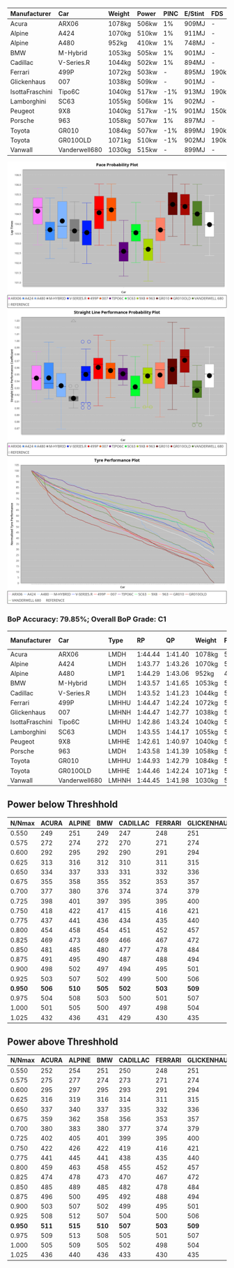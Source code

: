 |Manufacturer|Car|Weight|Power|PINC|E/Stint|FDS|
|:-|:-|:-|:-|:-|:-|:-|
|Acura|ARX06|1078kg|506kw|1%|909MJ|-|
|Alpine|A424|1070kg|510kw|1%|911MJ|-|
|Alpine|A480|952kg|410kw|1%|748MJ|-|
|BMW|M-Hybrid|1053kg|505kw|1%|901MJ|-|
|Cadillac|V-Series.R|1044kg|502kw|1%|894MJ|-|
|Ferrari|499P|1072kg|503kw|-|895MJ|190kph|
|Glickenhaus|007|1038kg|509kw|-|901MJ|-|
|IsottaFraschini|Tipo6C|1040kg|517kw|-1%|913MJ|190kph|
|Lamborghini|SC63|1055kg|506kw|1%|902MJ|-|
|Peugeot|9X8|1040kg|517kw|-1%|901MJ|150kph|
|Porsche|963|1058kg|507kw|1%|897MJ|-|
|Toyota|GR010|1084kg|507kw|-1%|899MJ|190kph|
|Toyota|GR010OLD|1071kg|510kw|-1%|902MJ|190kph|
|Vanwall|Vanderwell680|1030kg|515kw|-|899MJ|-|

![PACECHART](./IMG/ACOMETHOD.png)
![STRAIGHTLINEPERFORMANCECHART](./IMG/ACOMETHOD_sp.png)
![TYREPERFORMANCECHART](./IMG/ACOMETHOD_tw.png)

### BoP Accuracy: 79.85%; Overall BoP Grade: C1
|Manufacturer|Car|Type|RP|QP|Weight|Power¹|Threshhold|PINC|Power²|E/Stint|AVG Vmax|FDS|RDLC|L/Stint|BOP-Grade|ModelAccuracy|ModelPoints|Match%|
|:-|:-|:-|:-|:-|:-|:-|:-|:-|:-|:-|:-|:-|:-|:-|:-|:-|:-|:-|
|Acura|ARX06|LMDH|1:44.44|1:41.40|1078kg|506kw|210.0kph|1%|511kw|909MJ|292.98kph|-|0.98|33|+B2|100.00%|995|82.67%|
|Alpine|A424|LMDH|1:43.77|1:43.26|1070kg|510kw|210.0kph|1%|515kw|911MJ|293.59kph|-|0.99|33|~A1|80.53%|517|96.51%|
|Alpine|A480|LMP1|1:44.29|1:43.06|952kg|410kw|210.0kph|1%|414kw|748MJ|289.30kph|-|0.97|31|~A1|56.35%|794|100.00%|
|BMW|M-Hybrid|LMDH|1:43.57|1:41.65|1053kg|505kw|210.0kph|1%|510kw|901MJ|290.14kph|-|1.01|33|-B1|96.62%|1656|85.37%|
|Cadillac|V-Series.R|LMDH|1:43.52|1:41.23|1044kg|502kw|210.0kph|1%|507kw|894MJ|294.26kph|-|1.02|33|-B1|90.68%|2081|85.24%|
|Ferrari|499P|LMHHU|1:44.47|1:42.24|1072kg|503kw|210.0kph|-|503kw|895MJ|295.14kph|190kph|1.02|33|+B2|94.63%|2574|83.06%|
|Glickenhaus|007|LMHNH|1:44.47|1:42.77|1038kg|509kw|210.0kph|-|509kw|901MJ|296.06kph|-|0.95|33|+B1|94.93%|1610|86.99%|
|IsottaFraschini|Tipo6C|LMHHU|1:42.86|1:43.24|1040kg|517kw|210.0kph|-1%|512kw|913MJ|295.59kph|190kph|1.07|33|-E2|66.67%|96|54.53%|
|Lamborghini|SC63|LMDH|1:43.55|1:44.17|1055kg|506kw|210.0kph|1%|511kw|902MJ|291.75kph|-|1.04|33|-B1|92.15%|399|85.90%|
|Peugeot|9X8|LMHHE|1:42.61|1:40.97|1040kg|517kw|210.0kph|-1%|512kw|901MJ|294.32kph|150kph|1.02|33|-Ω1|83.80%|2473|41.34%|
|Porsche|963|LMDH|1:43.58|1:41.39|1058kg|507kw|210.0kph|1%|512kw|897MJ|294.46kph|-|1.00|33|-B1|95.67%|5902|86.28%|
|Toyota|GR010|LMHHU|1:44.93|1:42.79|1084kg|507kw|210.0kph|-1%|502kw|899MJ|294.33kph|190kph|1.01|33|+E1|91.69%|3310|58.69%|
|Toyota|GR010OLD|LMHHE|1:44.46|1:42.24|1071kg|510kw|210.0kph|-1%|505kw|902MJ|297.08kph|190kph|1.02|33|+A2|85.24%|1322|90.93%|
|Vanwall|Vanderwell680|LMHNH|1:44.45|1:41.98|1030kg|515kw|210.0kph|-|515kw|899MJ|291.41kph|-|1.01|33|+B2|93.72%|627|80.45%|

## Power below Threshhold
|N/Nmax|ACURA|ALPINE|BMW|CADILLAC|FERRARI|GLICKENHAUS|ISOTTAFRASCHINI|LAMBORGHINI|PEUGEOT|PORSCHE|TOYOTA|TOYOTA|VANWALL|​|RPM|A480|
|:-|:-|:-|:-|:-|:-|:-|:-|:-|:-|:-|:-|:-|:-|:-|:-|:-|
|0.550|249|251|249|247|248|251|255|249|255|250|250|251|254|​|--|-|
|0.575|272|274|272|270|271|274|278|272|278|273|273|274|277|​|--|-|
|0.600|292|295|292|290|291|294|298|292|298|293|293|295|297|​|--|-|
|0.625|313|316|312|310|311|315|320|313|320|314|314|316|319|​|--|-|
|0.650|334|337|333|331|332|336|341|334|341|335|335|337|340|​|--|-|
|0.675|355|358|355|352|353|357|363|355|363|356|356|358|362|​|--|-|
|0.700|377|380|376|374|374|379|385|377|385|377|377|380|383|​|--|-|
|0.725|398|401|397|395|395|400|407|398|407|399|399|401|405|​|--|-|
|0.750|418|422|417|415|416|421|427|418|427|419|419|422|426|​|--|-|
|0.775|437|441|436|434|435|440|446|437|446|438|438|441|445|​|5000|242|
|0.800|454|458|454|451|452|457|464|454|464|455|455|458|463|​|5500|286|
|0.825|469|473|469|466|467|472|479|469|479|470|470|473|478|​|6000|319|
|0.850|481|485|480|477|478|484|491|481|491|482|482|485|489|​|6500|361|
|0.875|491|495|490|487|488|494|502|491|502|492|492|495|500|​|7000|403|
|0.900|498|502|497|494|495|501|509|498|509|499|499|502|507|​|7500|413|
|0.925|503|507|502|499|500|506|514|503|514|504|504|507|512|​|8000|409|
|**0.950**|**506**|**510**|**505**|**502**|**503**|**509**|**517**|**506**|**517**|**507**|**507**|**510**|**515**|**​**|**8500**|**412**|
|0.975|504|508|503|500|501|507|515|504|515|505|505|508|513|​|9000|206|
|1.000|501|505|500|497|498|504|511|501|511|502|502|505|509|​|--|-|
|1.025|432|436|431|429|430|435|441|432|441|433|433|436|440|​|--|-|

## Power above Threshhold
|N/Nmax|ACURA|ALPINE|BMW|CADILLAC|FERRARI|GLICKENHAUS|ISOTTAFRASCHINI|LAMBORGHINI|PEUGEOT|PORSCHE|TOYOTA|TOYOTA|VANWALL|​|RPM|A480|
|:-|:-|:-|:-|:-|:-|:-|:-|:-|:-|:-|:-|:-|:-|:-|:-|:-|
|0.550|252|254|251|250|248|251|252|252|252|252|247|249|254|​|--|-|
|0.575|275|277|274|273|271|274|275|275|275|275|270|272|277|​|--|-|
|0.600|295|297|295|293|291|294|296|295|296|296|290|292|297|​|--|-|
|0.625|316|319|316|314|311|315|317|316|317|317|310|312|319|​|--|-|
|0.650|337|340|337|335|332|336|338|337|338|338|331|333|340|​|--|-|
|0.675|359|362|358|356|353|357|359|359|359|359|352|355|362|​|--|-|
|0.700|380|383|380|377|374|379|381|380|381|381|374|376|383|​|--|-|
|0.725|402|405|401|399|395|400|403|402|403|403|395|397|405|​|--|-|
|0.750|422|426|422|419|416|421|423|422|423|423|415|417|426|​|--|-|
|0.775|441|445|441|438|435|440|442|441|442|442|434|436|445|​|5000|242|
|0.800|459|463|458|455|452|457|460|459|460|460|451|454|463|​|5500|286|
|0.825|474|478|473|470|467|472|475|474|475|475|466|469|478|​|6000|319|
|0.850|485|489|485|482|478|484|486|485|486|486|477|480|489|​|6500|361|
|0.875|496|500|495|492|488|494|497|496|497|497|487|490|500|​|7000|403|
|0.900|503|507|502|499|495|501|504|503|504|504|494|497|507|​|7500|413|
|0.925|508|512|507|504|500|506|509|508|509|509|499|502|512|​|8000|409|
|**0.950**|**511**|**515**|**510**|**507**|**503**|**509**|**512**|**511**|**512**|**512**|**502**|**505**|**515**|**​**|**8500**|**412**|
|0.975|509|513|508|505|501|507|510|509|510|510|500|503|513|​|9000|206|
|1.000|505|509|505|502|498|504|506|505|506|506|497|500|509|​|--|-|
|1.025|436|440|436|433|430|435|437|436|437|437|429|431|440|​|--|-|
